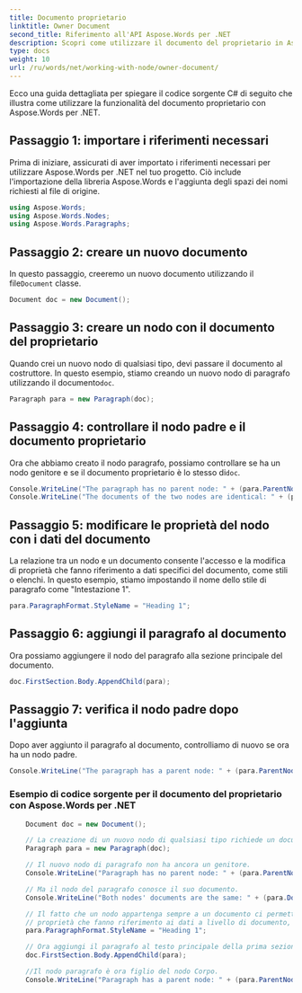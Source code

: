 ```yaml
---
title: Documento proprietario
linktitle: Owner Document
second_title: Riferimento all'API Aspose.Words per .NET
description: Scopri come utilizzare il documento del proprietario in Aspose.Words per .NET.
type: docs
weight: 10
url: /ru/words/net/working-with-node/owner-document/
---
```


Ecco una guida dettagliata per spiegare il codice sorgente C# di seguito che illustra come utilizzare la funzionalità del documento proprietario con Aspose.Words per .NET.

## Passaggio 1: importare i riferimenti necessari
Prima di iniziare, assicurati di aver importato i riferimenti necessari per utilizzare Aspose.Words per .NET nel tuo progetto. Ciò include l'importazione della libreria Aspose.Words e l'aggiunta degli spazi dei nomi richiesti al file di origine.

```csharp
using Aspose.Words;
using Aspose.Words.Nodes;
using Aspose.Words.Paragraphs;
```

## Passaggio 2: creare un nuovo documento
 In questo passaggio, creeremo un nuovo documento utilizzando il file`Document` classe.

```csharp
Document doc = new Document();
```

## Passaggio 3: creare un nodo con il documento del proprietario
 Quando crei un nuovo nodo di qualsiasi tipo, devi passare il documento al costruttore. In questo esempio, stiamo creando un nuovo nodo di paragrafo utilizzando il documento`doc`.

```csharp
Paragraph para = new Paragraph(doc);
```

## Passaggio 4: controllare il nodo padre e il documento proprietario
 Ora che abbiamo creato il nodo paragrafo, possiamo controllare se ha un nodo genitore e se il documento proprietario è lo stesso di`doc`.

```csharp
Console.WriteLine("The paragraph has no parent node: " + (para.ParentNode == null));
Console.WriteLine("The documents of the two nodes are identical: " + (para.Document == doc));
```

## Passaggio 5: modificare le proprietà del nodo con i dati del documento
La relazione tra un nodo e un documento consente l'accesso e la modifica di proprietà che fanno riferimento a dati specifici del documento, come stili o elenchi. In questo esempio, stiamo impostando il nome dello stile di paragrafo come "Intestazione 1".

```csharp
para.ParagraphFormat.StyleName = "Heading 1";
```

## Passaggio 6: aggiungi il paragrafo al documento
Ora possiamo aggiungere il nodo del paragrafo alla sezione principale del documento.

```csharp
doc.FirstSection.Body.AppendChild(para);
```

## Passaggio 7: verifica il nodo padre dopo l'aggiunta
Dopo aver aggiunto il paragrafo al documento, controlliamo di nuovo se ora ha un nodo padre.

```csharp
Console.WriteLine("The paragraph has a parent node: " + (para.ParentNode != null));
```

### Esempio di codice sorgente per il documento del proprietario con Aspose.Words per .NET

```csharp
	Document doc = new Document();

	// La creazione di un nuovo nodo di qualsiasi tipo richiede un documento passato al costruttore.
	Paragraph para = new Paragraph(doc);

	// Il nuovo nodo di paragrafo non ha ancora un genitore.
	Console.WriteLine("Paragraph has no parent node: " + (para.ParentNode == null));

	// Ma il nodo del paragrafo conosce il suo documento.
	Console.WriteLine("Both nodes' documents are the same: " + (para.Document == doc));

	// Il fatto che un nodo appartenga sempre a un documento ci permette di accedervi e modificarlo
	// proprietà che fanno riferimento ai dati a livello di documento, come stili o elenchi.
	para.ParagraphFormat.StyleName = "Heading 1";

	// Ora aggiungi il paragrafo al testo principale della prima sezione.
	doc.FirstSection.Body.AppendChild(para);

	//Il nodo paragrafo è ora figlio del nodo Corpo.
	Console.WriteLine("Paragraph has a parent node: " + (para.ParentNode != null));
            
```



